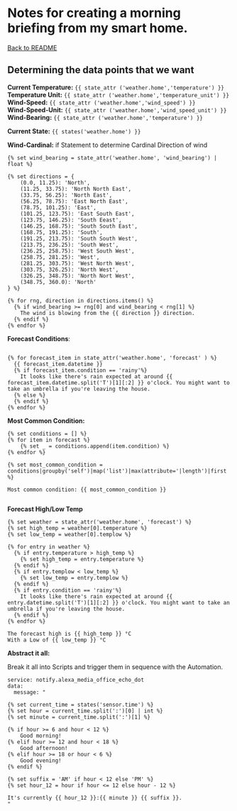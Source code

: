 # Notes for creating a morning briefing from my smart home.

[Back to README](./README.md)  

## Determining the data points that we want

__Current Temperature:__ `{{ state_attr ('weather.home','temperature') }}`  
__Temperature Unit:__ `{{ state_attr ('weather.home','temperature_unit') }}`  
__Wind-Speed:__ `{{ state_attr ('weather.home','wind_speed') }}`  
__Wind-Speed-Unit:__ `{{ state_attr ('weather.home','wind_speed_unit') }}`  
__Wind-Bearing:__ `{{ state_attr ('weather.home','temperature') }}`  

__Current State:__ `{{ states('weather.home') }}`
  
__Wind-Cardinal:__ if Statement to determine Cardinal Direction of wind

```
{% set wind_bearing = state_attr('weather.home', 'wind_bearing') | float %}

{% set directions = {
    (0.0, 11.25): 'North',
    (11.25, 33.75): 'North North East',
    (33.75, 56.25): 'North East',
    (56.25, 78.75): 'East North East',
    (78.75, 101.25): 'East',
    (101.25, 123.75): 'East South East',
    (123.75, 146.25): 'South Eeast',
    (146.25, 168.75): 'South South East',
    (168.75, 191.25): 'South',
    (191.25, 213.75): 'South South West',
    (213.75, 236.25): 'South West',
    (236.25, 258.75): 'West South West',
    (258.75, 281.25): 'West',
    (281.25, 303.75): 'West North West',
    (303.75, 326.25): 'North West',
    (326.25, 348.75): 'North Nort West',
    (348.75, 360.0): 'North'
} %}

{% for rng, direction in directions.items() %}
  {% if wind_bearing >= rng[0] and wind_bearing < rng[1] %}
    The wind is blowing from the {{ direction }} direction.
  {% endif %}
{% endfor %}
```

__Forecast Conditions__:

```

{% for forecast_item in state_attr('weather.home', 'forecast' ) %}
  {{ forecast_item.datetime }} 
  {% if forecast_item.condition == 'rainy'%}    
    It looks like there's rain expected at around {{ forecast_item.datetime.split('T')[1][:2] }} o'clock. You might want to take an umbrella if you're leaving the house.
  {% else %}
  {% endif %}
{% endfor %}
```
__Most Common Condition:__
```
{% set conditions = [] %}
{% for item in forecast %}
    {% set _ = conditions.append(item.condition) %}
{% endfor %}

{% set most_common_condition = conditions|groupby('self')|map('list')|max(attribute='|length')|first %}

Most common condition: {{ most_common_condition }}


```
__Forecast High/Low Temp__
```
{% set weather = state_attr('weather.home', 'forecast') %}
{% set high_temp = weather[0].temperature %}
{% set low_temp = weather[0].templow %}

{% for entry in weather %}
  {% if entry.temperature > high_temp %}
    {% set high_temp = entry.temperature %}
  {% endif %}
  {% if entry.templow < low_temp %}
    {% set low_temp = entry.templow %}
  {% endif %}
  {% if entry.condition == 'rainy'%}    
    It looks like there's rain expected at around {{ entry.datetime.split('T')[1][:2] }} o'clock. You might want to take an umbrella if you're leaving the house.
  {% endif %}
{% endfor %}

The forecast high is {{ high_temp }} °C
With a Low of {{ low_temp }} °C
```

__Abstract it all:__

Break it all into Scripts and trigger them in sequence with the Automation.



```
service: notify.alexa_media_office_echo_dot
data:
  message: "

{% set current_time = states('sensor.time') %}
{% set hour = current_time.split(':')[0] | int %}
{% set minute = current_time.split(':')[1] %}

{% if hour >= 6 and hour < 12 %}
    Good morning!
{% elif hour >= 12 and hour < 18 %}
    Good afternoon!
{% elif hour >= 18 or hour < 6 %}
    Good evening!
{% endif %}

{% set suffix = 'AM' if hour < 12 else 'PM' %}
{% set hour_12 = hour if hour <= 12 else hour - 12 %}

It's currently {{ hour_12 }}:{{ minute }} {{ suffix }}.
"
```